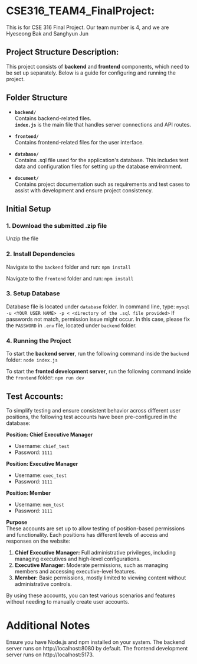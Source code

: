 # CSE316_TEAM4_FinalProject:
This is for CSE 316 Final Project. Our team number is 4, and we are Hyeseong Bak and Sanghyun Jun

## Project Structure Description:

This project consists of **backend** and **frontend** components, which need to be set up separately. Below is a guide for configuring and running the project.

## Folder Structure

- **`backend/`**  
  Contains backend-related files.  
  **`index.js`** is the main file that handles server connections and API routes.

- **`frontend/`**  
  Contains frontend-related files for the user interface.

- **`database/`**  
  Contains .sql file used for the application's database. This includes test data and configuration files for setting up the database environment.

- **`document/`**  
  Contains project documentation such as requirements and test cases to assist with development and ensure project consistency.

## Initial Setup

### 1. Download the submitted .zip file
Unzip the file

### 2. Install Dependencies
Navigate to the `backend` folder and run:
`npm install`

Navigate to the `frontend` folder and run:
`npm install`

### 3. Setup Database
Database file is located under `database` folder.
In command line, type:
`mysql -u <YOUR USER NAME> -p < <directory of the .sql file provided>`
If passwords not match, permission issue might occur. In this case, please fix the `PASSWORD` in `.env` file, located under `backend` folder.

### 4. Running the Project
To start the **backend server**, run the following command inside the `backend` folder:
`node index.js`

To start the **fronted development server**, run the following command inside the `frontend` folder:
`npm run dev`

## Test Accounts:

To simplify testing and ensure consistent behavior across different user positions, the following test accounts have been pre-configured in the database:

**Position: Chief Executive Manager**  
- Username: `chief_test`  
- Password: `1111`  

**Position: Executive Manager**  
- Username: `exec_test`  
- Password: `1111`  

**Position: Member**  
- Username: `mem_test`  
- Password: `1111`  

**Purpose**  
These accounts are set up to allow testing of position-based permissions and functionality. Each positions has different levels of access and responses on the website:

1. **Chief Executive Manager:** Full administrative privileges, including managing executives and high-level configurations.  
2. **Executive Manager:** Moderate permissions, such as managing members and accessing executive-level features.  
3. **Member:** Basic permissions, mostly limited to viewing content without administrative controls.  

By using these accounts, you can test various scenarios and features without needing to manually create user accounts.

# Additional Notes
Ensure you have Node.js and npm installed on your system.
The backend server runs on http://localhost:8080 by default.
The frontend development server runs on http://localhost:5173.
